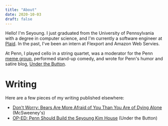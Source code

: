 ```yaml
---
title: "About"
date: 2020-10-03
draft: false
---
```


Hello! I'm Seyoung. I just graduated from the University of Pennsylvania with a degree in computer science, and I'm currently a software engineer at [Plaid](https://plaid.com/). In the past, I've been an intern at Flexport and Amazon Web Servies.

At Penn, I played cello in a string quartet, was a moderator for the Penn [meme group](https://www.facebook.com/groups/966590693376781/), performed stand-up comedy, and wrote for Penn's humor and satire blog, [Under the Button](https://www.underthebutton.com/staff/seyoung-kim).

# Writing

Here are a few pieces of my writing published elsewhere:
* [Don't Worry: Bears Are More Afraid of You Than You Are of Dying Alone](https://www.mcsweeneys.net/articles/dont-worry-bears-are-more-afraid-of-you-than-you-are-of-dying-alone) (McSweeney's)
* [OP-ED: Penn Should Build the Seyoung Kim House](https://www.underthebutton.com/article/2019/09/op-ed-penn-build-seyoung-kim-house) (Under the Button)